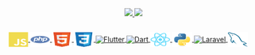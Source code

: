 <!-- ## Olá! Eu sou o Gabriel -->

<div align="center">
    <a href="https://github.com/GabrielSchiavo"/>
    <img height="180em" src="https://github-readme-stats.vercel.app/api?username=GabrielSchiavo&show_icons=true&theme=dark"/>                        
    <img height="180em" src="https://github-readme-stats.vercel.app/api/top-langs/?username=GabrielSchiavo&layout=compact&langs_count=8&theme=dark"/>
</div>

##
<!-- <br/> -->
<div style="display: inline_block; line-height: 15px">
    <img align="center" alt="Js" height="30" width="40" src="https://raw.githubusercontent.com/devicons/devicon/master/icons/javascript/javascript-plain.svg"/>
    <img align="center" alt="PHP" height="30" width="40" src="https://raw.githubusercontent.com/devicons/devicon/master/icons/php/php-plain.svg"/> 
    <img align="center" alt="HTML" height="30" width="40" src="https://raw.githubusercontent.com/devicons/devicon/master/icons/html5/html5-original.svg"/>
    <img align="center" alt="CSS" height="30" width="40" src="https://raw.githubusercontent.com/devicons/devicon/master/icons/css3/css3-original.svg"/>
    <img align="center" alt="Flutter" height="30" width="40" src="https://cdn.jsdelivr.net/gh/devicons/devicon/icons/flutter/flutter-original.svg"/>
    <img align="center" alt="Dart" height="30" width="40" src="https://cdn.jsdelivr.net/gh/devicons/devicon/icons/dart/dart-original.svg"/>
    <img align="center" alt="React" height="30" width="40" src="https://raw.githubusercontent.com/devicons/devicon/master/icons/react/react-original.svg"/>
    <img align="center" alt="Python" height="30" width="40" src="https://raw.githubusercontent.com/devicons/devicon/master/icons/python/python-original.svg"/>
    <img align="center" alt="Laravel" height="30" width="40" src="https://cdn.jsdelivr.net/gh/devicons/devicon/icons/laravel/laravel-plain.svg"/>
    <img align="center" alt="MySQL" height="30" width="40" src="https://raw.githubusercontent.com/devicons/devicon/master/icons/mysql/mysql-original.svg"/>
</div>
    
<!-- ##
<div style="display: inline_block">
    <a href = "mailto:gabriel.kschiavo@gmail.com"><img alt="Email" src="https://img.shields.io/badge/Gmail-D14836?style=for-the-badge&logo=gmail&logoColor=white" target="_blank"/></a> 
    <a href = "https://www.linkedin.com/in/gabriel-klein%C3%BCbing-schiavo-473541243/"><img alt="Linkedin" src="https://img.shields.io/badge/LinkedIn-0077B5?style=for-the-badge&logo=linkedin&logoColor=white" target="_blank"/></a>
</div> -->
